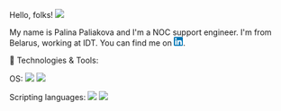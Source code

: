 Hello, folks! <img src="https://github.com/LinaPaliakova/LinaPaliakova/blob/main/wave.gif>.gif" width="30px">

<!-- Icons -->

[1.1]: https://github.com/LinaPaliakova/LinaPaliakova/blob/main/wave.gif


My name is Palina Paliakova and I'm a NOC support engineer. I'm from Belarus, working at IDT. You can find me  on [![LinkedIn][2.2]][2].

<!-- Icons -->

[2.2]: https://github.com/LinaPaliakova/LinaPaliakova/blob/main/linkedin%20(1).png

<!-- Links to your social media accounts -->
[2]: https://www.linkedin.com/in/palina-paliakova/

🔧 Technologies & Tools:

OS:
![](https://img.shields.io/badge/OS-Linux-informational?style=flat&logo=<Linux>&logoColor=white&color=2bbc8a)
![](https://img.shields.io/badge/OS-Windows-informational?style=flat&logo=<Linux>&logoColor=white&color=2bbc8a)

Scripting languages:
![](https://img.shields.io/badge/Shell-Bash-informational?style=flat&logo=<Linux>&logoColor=white&color=2bbc8a)
![](https://img.shields.io/badge/Shell-Powershell-informational?style=flat&logo=<Linux>&logoColor=white&color=2bbc8a) 

